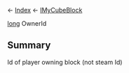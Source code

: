 ← [Index](Api-Index) ← [IMyCubeBlock](VRage.Game.ModAPI.Ingame.IMyCubeBlock)

[long](System.Int64) OwnerId

## Summary

Id of player owning block (not steam Id)

